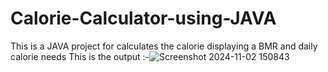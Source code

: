 # Calorie-Calculator-using-JAVA
This is a JAVA project for calculates  the calorie  displaying a BMR and daily calorie needs 
This is the output :-![Screenshot 2024-11-02 150843](https://github.com/user-attachments/assets/5c3e5c7a-8bc2-4ff8-be8d-9299d2f00690)
